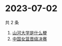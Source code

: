 # 2023-07-02

共 2 条

<!-- BEGIN ZHIHUSEARCH -->
<!-- 最后更新时间 Sun Jul 02 2023 01:07:56 GMT+0800 (China Standard Time) -->
1. [山河大学是什么梗](https://www.zhihu.com/search?q=山河大学是什么梗)
1. [中国女篮晋级决赛](https://www.zhihu.com/search?q=中国女篮晋级决赛)
<!-- END ZHIHUSEARCH -->
